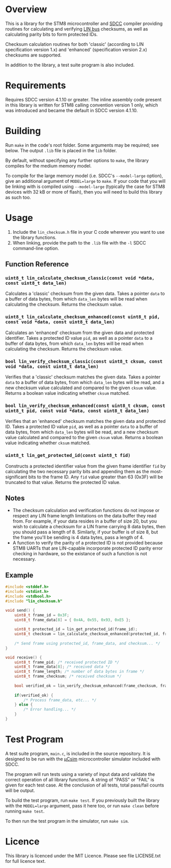 # Overview

This is a library for the STM8 microcontroller and [SDCC](http://sdcc.sourceforge.net/) compiler providing routines for calculating and verifying [LIN bus](https://en.wikipedia.org/wiki/Local_Interconnect_Network) checksums, as well as calculating parity bits to form protected IDs.

Checksum calculation routines for both 'classic' (according to LIN specification version 1.x) and 'enhanced' (specification version 2.x) checksums are supported.

In addition to the library, a test suite program is also included.

# Requirements

Requires SDCC version 4.1.10 or greater. The inline assembly code present in this library is written for STM8 calling convention version 1 only, which was introduced and became the default in SDCC version 4.1.10.

# Building

Run `make` in the code's root folder. Some arguments may be required; see below. The output `.lib` file is placed in the `lib` folder.

By default, without specifying any further options to `make`, the library compiles for the medium memory model.

To compile for the large memory model (i.e. SDCC's `--model-large` option), give an additional argument of `MODEL=large` to `make`. If your code that you will be linking with is compiled using `--model-large` (typically the case for STM8 devices with 32 kB or more of flash), then you will need to build this library as such too.

# Usage

1. Include the `lin_checksum.h` file in your C code wherever you want to use the library functions.
2. When linking, provide the path to the `.lib` file with the `-l` SDCC command-line option.

## Function Reference

### `uint8_t lin_calculate_checksum_classic(const void *data, const uint8_t data_len)`

Calculates a 'classic' checksum from the given data. Takes a pointer `data` to a buffer of data bytes, from which `data_len` bytes will be read when calculating the checksum. Returns the checksum value.

### `uint8_t lin_calculate_checksum_enhanced(const uint8_t pid, const void *data, const uint8_t data_len)`

Calculates an 'enhanced' checksum from the given data and protected identifier. Takes a protected ID value `pid`, as well as a pointer `data` to a buffer of data bytes, from which `data_len` bytes will be read when calculating the checksum. Returns the checksum value.

### `bool lin_verify_checksum_classic(const uint8_t cksum, const void *data, const uint8_t data_len)`

Verifies that a 'classic' checksum matches the given data. Takes a pointer `data` to a buffer of data bytes, from which `data_len` bytes will be read, and a new checksum value calculated and compared to the given `cksum` value. Returns a boolean value indicating whether `cksum` matched.

### `bool lin_verify_checksum_enhanced(const uint8_t cksum, const uint8_t pid, const void *data, const uint8_t data_len)`

Verifies that an 'enhanced' checksum matches the given data and protected ID. Takes a protected ID value `pid`, as well as a pointer `data` to a buffer of data bytes, from which `data_len` bytes will be read, and a new checksum value calculated and compared to the given `cksum` value. Returns a boolean value indicating whether `cksum` matched.

### `uint8_t lin_get_protected_id(const uint8_t fid)`

Constructs a protected identifier value from the given frame identifier `fid` by calculating the two necessary parity bits and appending them as the most-significant bits to the frame ID. Any `fid` value greater than 63 (0x3F) will be truncated to that value. Returns the protected ID value.

## Notes

* The checksum calculation and verification functions do not impose or respect any LIN frame length limitations on the data buffer they read from. For example, if your data resides in a buffer of size 20, but you wish to calculate a checksum for a LIN frame carrying 8 data bytes, then you should pass a length of 8. Similarly, if your buffer is of size 8, but the frame you'll be sending is 4 data bytes, pass a length of 4.
* A function to verify the parity of a protected ID is not provided because STM8 UARTs that are LIN-capable incorporate protected ID parity error checking in hardware, so the existance of such a function is not necessary.

## Example

```c
#include <stddef.h>
#include <stdint.h>
#include <stdbool.h>
#include "lin_checksum.h"

void send() {
	uint8_t frame_id = 0x3F;
	uint8_t frame_data[8] = { 0x4A, 0x55, 0x93, 0xE5 };
	
	uint8_t protected_id = lin_get_protected_id(frame_id);
	uint8_t checksum = lin_calculate_checksum_enhanced(protected_id, frame_data, 4);
	
	/* Send frame using protected_id, frame_data, and checksum... */
}

void receive() {
	uint8_t frame_pid; /* received protected ID */
	uint8_t frame_data[8]; /* received data */
	uint8_t frame_length; /* number of data bytes in frame */
	uint8_t frame_checksum; /* received checksum */
	
	bool verified_ok = lin_verify_checksum_enhanced(frame_checksum, frame_pid, frame_data, frame_length);
	
	if(verified_ok) {
		/* Process frame_data, etc... */
	} else {
		/* Error handling... */
	}
}
```

# Test Program

A test suite program, `main.c`, is included in the source repository. It is designed to be run with the [μCsim](http://mazsola.iit.uni-miskolc.hu/~drdani/embedded/ucsim/) microcontroller simulator included with SDCC.

The program will run tests using a variety of input data and validate the correct operation of all library functions. A string of "PASS" or "FAIL" is given for each test case. At the conclusion of all tests, total pass/fail counts will be output.

To build the test program, run `make test`. If you previously built the library with the `MODEL=large` argument, pass it here too, or run `make clean` before running `make test`.

To then run the test program in the simulator, run `make sim`.

# Licence

This library is licenced under the MIT Licence. Please see file LICENSE.txt for full licence text.
